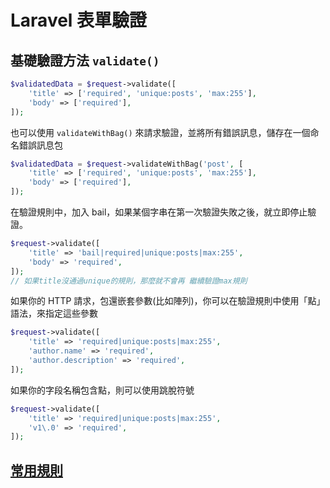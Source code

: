 # Laravel 表單驗證

## 基礎驗證方法 `validate()`

```php
$validatedData = $request->validate([
    'title' => ['required', 'unique:posts', 'max:255'],
    'body' => ['required'],
]);
```

也可以使用 `validateWithBag()` 來請求驗證，並將所有錯誤訊息，儲存在一個命名錯誤訊息包

```php
$validatedData = $request->validateWithBag('post', [
    'title' => ['required', 'unique:posts', 'max:255'],
    'body' => ['required'],
]);
```

在驗證規則中，加入 bail，如果某個字串在第一次驗證失敗之後，就立即停止驗證。

```php
$request->validate([
    'title' => 'bail|required|unique:posts|max:255',
    'body' => 'required',
]);
// 如果title沒通過unique的規則，那麼就不會再 繼續驗證max規則
```

如果你的 HTTP 請求，包還嵌套參數(比如陣列)，你可以在驗證規則中使用「點」語法，來指定這些參數

```php
$request->validate([
    'title' => 'required|unique:posts|max:255',
    'author.name' => 'required',
    'author.description' => 'required',
]);
```

如果你的字段名稱包含點，則可以使用跳脫符號

```php
$request->validate([
    'title' => 'required|unique:posts|max:255',
    'v1\.0' => 'required',
]);
```

## [常用規則](https://learnku.com/docs/laravel/8.x/validation/9374)

